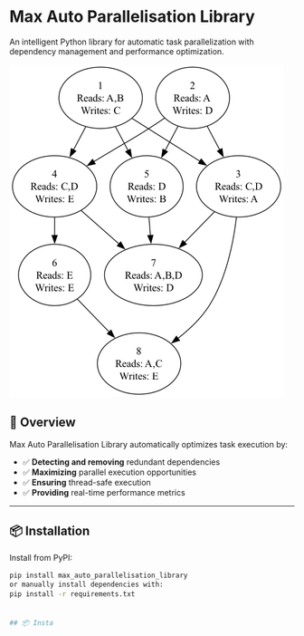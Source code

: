 # Max Auto Parallelisation Library

An intelligent Python library for automatic task parallelization with dependency management and performance optimization.

![Task System Example](images/task_system_max_parallel.png)

## 🚀 Overview

Max Auto Parallelisation Library automatically optimizes task execution by:

- ✅ **Detecting and removing** redundant dependencies
- ✅ **Maximizing** parallel execution opportunities
- ✅ **Ensuring** thread-safe execution
- ✅ **Providing** real-time performance metrics

---

## 📦 Installation

Install from PyPI:

```bash
pip install max_auto_parallelisation_library
or manually install dependencies with:
pip install -r requirements.txt


## 📦 Insta

